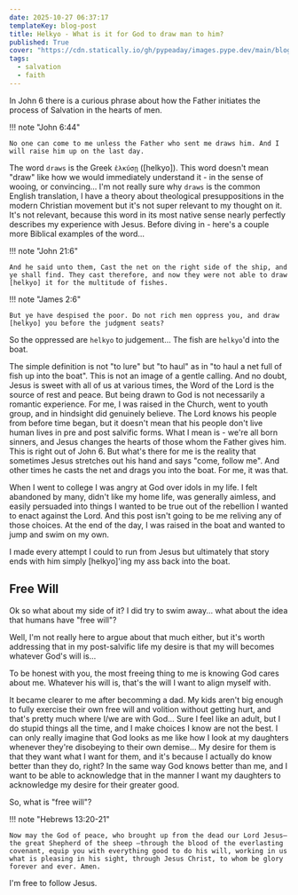 ```yaml
---
date: 2025-10-27 06:37:17
templateKey: blog-post
title: Helkyo - What is it for God to draw man to him?
published: True
cover: "https://cdn.statically.io/gh/pypeaday/images.pype.dev/main/blog-media/20251027222245_d41536e6.png"
tags:
  - salvation
  - faith
---
```


In John 6 there is a curious phrase about how the Father initiates the process
of Salvation in the hearts of men.

!!! note "John 6:44"

    No one can come to me unless the Father who sent me draws him. And I will raise him up on the last day.

The word `draws` is the Greek `ἑλκύσῃ` ([helkyo]). This word doesn't mean "draw"
like how we would immediately understand it - in the sense of wooing, or
convincing... I'm not really sure why `draws` is the common English
translation, I have a theory about theological presuppositions in the modern
Christian movement but it's not super relevant to my thought on it. It's not
relevant, because this word in its most native sense nearly perfectly describes
my experience with Jesus. Before diving in - here's a couple more Biblical
examples of the word...

!!! note "John 21:6"

    And he said unto them, Cast the net on the right side of the ship, and ye shall find. They cast therefore, and now they were not able to draw [helkyo] it for the multitude of fishes.

!!! note "James 2:6"

    But ye have despised the poor. Do not rich men oppress you, and draw [helkyo] you before the judgment seats?

So the oppressed are `helkyo` to judgement... The fish are `helkyo`'d into the
boat.

The simple definition is not "to lure" but "to haul" as in "to haul a net full
of fish up into the boat". This is not an image of a gentle calling. And no
doubt, Jesus is sweet with all of us at various times, the Word of the Lord is
the source of rest and peace. But being drawn to God is not necessarily a
romantic experience. For me, I was raised in the Church, went to youth group,
and in hindsight did genuinely believe. The Lord knows his people from before
time began, but it doesn't mean that his people don't live human lives in pre
and post salvific forms. What I mean is - we're all born sinners, and Jesus
changes the hearts of those whom the Father gives him. This is right out of John 6.
But what's there for me is the reality that sometimes Jesus stretches out his
hand and says "come, follow me". And other times he casts the net and drags you
into the boat. For me, it was that.

When I went to college I was angry at God over idols in my life. I felt
abandoned by many, didn't like my home life, was generally aimless, and easily
persuaded into things I wanted to be true out of the rebellion I wanted to
enact against the Lord. And this post isn't going to be me reliving any of
those choices. At the end of the day, I was raised in the boat and wanted to
jump and swim on my own.

I made every attempt I could to run from Jesus but ultimately that story ends
with him simply [helkyo]'ing my ass back into the boat.

## Free Will

Ok so what about my side of it? I did try to swim away... what about the idea
that humans have "free will"?

Well, I'm not really here to argue about that much either, but it's worth
addressing that in my post-salvific life my desire is that my will becomes
whatever God's will is...

To be honest with you, the most freeing thing to me is knowing God cares about
me. Whatever his will is, that's the will I want to align myself with.

It became clearer to me after becomming a dad. My kids aren't big enough to
fully exercise their own free will and volition without getting hurt, and
that's pretty much where I/we are with God... Sure I feel like an adult, but I
do stupid things all the time, and I make choices I know are not the best. I
can only really imagine that God looks as me like how I look at my daughters
whenever they're disobeying to their own demise... My desire for them is that
they want what I want for them, and it's because I actually do know better than
they do, right? In the same way God knows better than me, and I want to be able to
acknowledge that in the manner I want my daughters to acknowledge my desire for
their greater good.

So, what is "free will"?

!!! note "Hebrews 13:20-21"

    Now may the God of peace, who brought up from the dead our Lord Jesus—the great Shepherd of the sheep —through the blood of the everlasting covenant, equip you with everything good to do his will, working in us what is pleasing in his sight, through Jesus Christ, to whom be glory forever and ever. Amen.

I'm free to follow Jesus.
